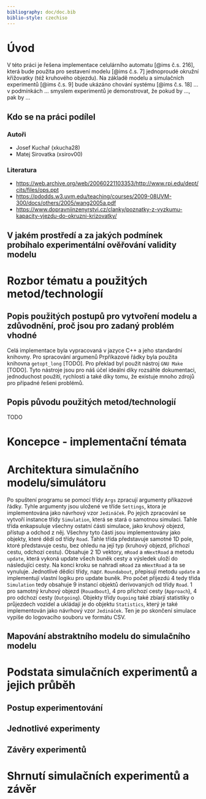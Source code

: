 ```yaml
---
bibliography: doc/doc.bib
biblio-style: czechiso
---
```


# Úvod

V této práci je řešena implementace celulárního automatu [@ims č.s. 216], která bude použita pro sestavení modelu [@ims č.s. 7] jednoproudé okružní křižovatky (též kruhového objezdu).
Na základě modelu a simulačních experimentů [@ims č.s. 9] bude ukázáno chování systému [@ims č.s. 18] ... v podmínkách ...
smyslem experimentů je demonstrovat, že pokud by ..., pak by ...

## Kdo se na práci podílel

### Autoři

- Josef Kuchař (xkucha28)
- Matej Sirovatka (xsirov00)

### Literatura

- https://web.archive.org/web/20060221103353/http://www.rpi.edu/dept/cits/files/ops.ppt
- https://pdodds.w3.uvm.edu/teaching/courses/2009-08UVM-300/docs/others/2005/wang2005a.pdf
- https://www.dopravniinzenyrstvi.cz/clanky/poznatky-z-vyzkumu-kapacity-vjezdu-do-okruzni-krizovatky/

## V jakém prostředí a za jakých podmínek probíhalo experimentální ověřování validity modelu

# Rozbor tématu a použitých metod/technologií

## Popis použitých postupů pro vytvoření modelu a zdůvodnění, proč jsou pro zadaný problém vhodné

Celá implementace byla vypracovaná v jazyce C++ a jeho standardní knihovny. Pro spracování argumenů Prpříkazové řádky byla použita knihovna `getopt_long` [TODO].
Pro překlad byl použit nástroj `GNU Make` [TODO]. Tyto nástroje jsou pro náš účel ideálni díky rozsáhle dokumentaci, jednoduchost použití, rychlosti a také díky tomu, že existuje mnoho zdrojů pro případné řešeni problémů.

## Popis původu použitých metod/technologií

TODO

# Koncepce - implementační témata

# Architektura simulačního modelu/simulátoru

Po spuštení programu se pomocí třídy `Args` zpracují argumenty příkazové řádky. Tyhle argumenty jsou uložené ve tříde `Settings`, ktora je implementována jako návrhový vzor `Jedináček`.
Po jejich zpracování se vytvoří instance třídy `Simulation`, která se stará o samotnou simulaci. Tahle třída enkapsuluje všechny ostatní ćásti simulace, jako kruhový objezd, přístup a odchod z něj. Všechny tyto části jsou implementovány jako objekty, které dědí od třídy `Road`. Tahle třída představuje samotné 1D pole, ktoré představuje cestu, bez ohledu na její typ (kruhový objezd, příchozí cestu, odchozí cestu). Obsahuje 2 1D vektory, `mRoad` a `mNextRoad` a metodu `update`, která vykoná update všech buněk cesty a
výsledek uloží do následujíci cesty. Na konci kroku se nahradí `mRoad` za `mNextRoad` a ta se vynuluje. Jednotlivé dědící třídy, napr. `Roundabout`, přepisují metodu `update` a implementují vlastní logiku pro update buněk. Pro počet přijezdú 4 tedy třida `Simulation` tedy obsahuje 9 instancí objektů derivovaných od třídy `Road`.
1 pro samotný kruhový objezd (`Rouadbout`), 4 pro příchozí cesty (`Approach`), 4 pro odchozí cesty (`Outgoing`). Objekty třídy `Ougoing` také zbíarjí statistiky o průjezdech vozidel a ukládají je do objektu `Statistics`, který je také implementován jako návrhový vzor `Jedináček`.
Ten je po skončení simulace vypíše do logovacího souboru ve formátu CSV.

## Mapování abstraktního modelu do simulačního modelu

# Podstata simulačních experimentů a jejich průběh

## Postup experimentování

## Jednotlivé experimenty

## Závěry experimentů

# Shrnutí simulačních experimentů a závěr
